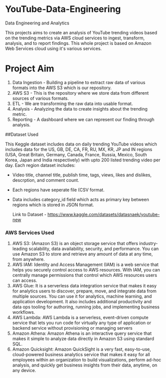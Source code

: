 # YouTube-Data-Engineering
Data Engineering and Analytics

This projects aims to create an analysis of YouTube trending videos based on the trending metrics via AWS cloud services to ingest, transform, analysis, and to report findings. This whole project is based on Amazon Web Services cloud using it's various services.


# Project Aim

1. Data Ingestion - Building a pipeline to extract raw data of various formats into the AWS S3 which is our repository.
2. AWS S3 -  This is the repository where we store data from different sources of various formats.
3. ETL - We are transforming the raw data into usable format.
4. Analysis - Analyzing the data to create insights about the trending metric.
5. Reporting - A dashboard where we can represent our finding through analysis.


##Dataset Used

This Keggle dataset includes data on daily trending YouTube videos which includes data for the US, GB, DE, CA, FR, RU, MX, KR, JP and IN regions (USA, Great Britain, Germany, Canada, France, Russia, Mexico, South Korea, Japan and India respectively) with upto 200 listed trending video per day.
Each region dataset includes:
- Video title, channel title, publish time, tags, views, likes and dislikes, descrption, and comment count.
- Each regions have seperate file (CSV format.
- Data includes category_id field which acts as primary key between regions which is stored in JSON format.

  Link to Dataset - https://www.kaggle.com/datasets/datasnaek/youtube-new

### AWS Services Used

1. AWS S3:  (Amazon S3) is an object storage service that offers industry-leading scalability, data availability, security, and performance. You can use Amazon S3 to store and retrieve any amount of data at any time, from anywhere.
2. AWS IAM: Identity and Access Management (IAM) is a web service that helps you securely control access to AWS resources. With IAM, you can centrally manage permissions that control which AWS resources users can access. 
3. AWS Glue: It is a serverless data integration service that makes it easy for analytics users to discover, prepare, move, and integrate data from multiple sources. You can use it for analytics, machine learning, and application development. It also includes additional productivity and data ops tooling for authoring, running jobs, and implementing business workflows.
4. AWS Lambda: AWS Lambda is a serverless, event-driven compute service that lets you run code for virtually any type of application or backend service without provisioning or managing servers
5. Amazon Athena: Amazon Athena is an interactive query service that makes it simple to analyze data directly in Amazon S3 using standard SQL.
6. Amazon Quicksight: Amazon QuickSight is a very fast, easy-to-use, cloud-powered business analytics service that makes it easy for all employees within an organization to build visualizations, perform ad-hoc analysis, and quickly get business insights from their data, anytime, on any device.
